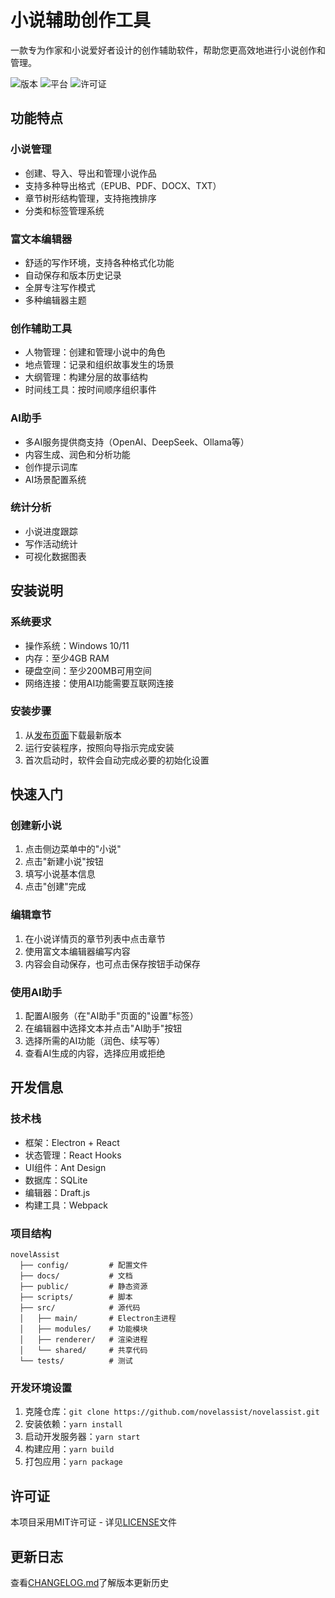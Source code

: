 # 小说辅助创作工具

一款专为作家和小说爱好者设计的创作辅助软件，帮助您更高效地进行小说创作和管理。

![版本](https://img.shields.io/badge/版本-1.0.0-blue)
![平台](https://img.shields.io/badge/平台-Windows-lightgrey)
![许可证](https://img.shields.io/badge/许可证-MIT-green)

## 功能特点

### 小说管理
- 创建、导入、导出和管理小说作品
- 支持多种导出格式（EPUB、PDF、DOCX、TXT）
- 章节树形结构管理，支持拖拽排序
- 分类和标签管理系统

### 富文本编辑器
- 舒适的写作环境，支持各种格式化功能
- 自动保存和版本历史记录
- 全屏专注写作模式
- 多种编辑器主题

### 创作辅助工具
- 人物管理：创建和管理小说中的角色
- 地点管理：记录和组织故事发生的场景
- 大纲管理：构建分层的故事结构
- 时间线工具：按时间顺序组织事件

### AI助手
- 多AI服务提供商支持（OpenAI、DeepSeek、Ollama等）
- 内容生成、润色和分析功能
- 创作提示词库
- AI场景配置系统

### 统计分析
- 小说进度跟踪
- 写作活动统计
- 可视化数据图表

## 安装说明

### 系统要求
- 操作系统：Windows 10/11
- 内存：至少4GB RAM
- 硬盘空间：至少200MB可用空间
- 网络连接：使用AI功能需要互联网连接

### 安装步骤
1. 从[发布页面](https://github.com/novelassist/releases)下载最新版本
2. 运行安装程序，按照向导指示完成安装
3. 首次启动时，软件会自动完成必要的初始化设置

## 快速入门

### 创建新小说
1. 点击侧边菜单中的"小说"
2. 点击"新建小说"按钮
3. 填写小说基本信息
4. 点击"创建"完成

### 编辑章节
1. 在小说详情页的章节列表中点击章节
2. 使用富文本编辑器编写内容
3. 内容会自动保存，也可点击保存按钮手动保存

### 使用AI助手
1. 配置AI服务（在"AI助手"页面的"设置"标签）
2. 在编辑器中选择文本并点击"AI助手"按钮
3. 选择所需的AI功能（润色、续写等）
4. 查看AI生成的内容，选择应用或拒绝

## 开发信息

### 技术栈
- 框架：Electron + React
- 状态管理：React Hooks
- UI组件：Ant Design
- 数据库：SQLite
- 编辑器：Draft.js
- 构建工具：Webpack

### 项目结构
```
novelAssist
  ├── config/         # 配置文件
  ├── docs/           # 文档
  ├── public/         # 静态资源
  ├── scripts/        # 脚本
  ├── src/            # 源代码
  │   ├── main/       # Electron主进程
  │   ├── modules/    # 功能模块
  │   ├── renderer/   # 渲染进程
  │   └── shared/     # 共享代码
  └── tests/          # 测试
```

### 开发环境设置
1. 克隆仓库：`git clone https://github.com/novelassist/novelassist.git`
2. 安装依赖：`yarn install`
3. 启动开发服务器：`yarn start`
4. 构建应用：`yarn build`
5. 打包应用：`yarn package`

## 许可证

本项目采用MIT许可证 - 详见[LICENSE](LICENSE)文件

## 更新日志

查看[CHANGELOG.md](CHANGELOG.md)了解版本更新历史 